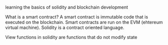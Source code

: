 learning the basics of solidity and blockchain development

What is a smart contract?
A smart contract is immutable code that is executed on the blockchain. Smart contracts are run on the EVM (ehtereum virtual machine). Solidity is a contract oriented language.


View functions in solidity are functions that do  not modify state

